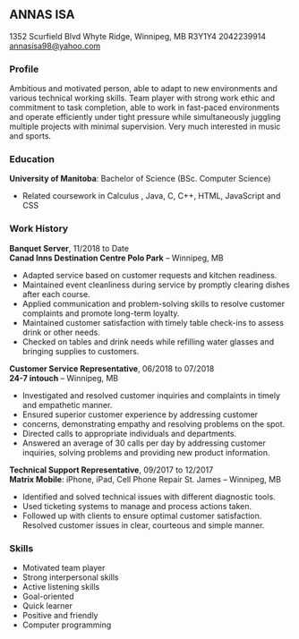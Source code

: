 ## ANNAS ISA
1352 Scurfield Blvd Whyte Ridge, Winnipeg, MB R3Y1Y4 2042239914 annasisa98@yahoo.com
### Profile
Ambitious and motivated person, able to adapt to new environments and various technical working skills. Team player with strong work ethic and commitment to task completion, able to work in fast-paced environments and operate efficiently under tight pressure while simultaneously juggling multiple projects with minimal supervision. Very much interested in music and sports.

### Education
**University of Manitoba**: Bachelor of Science (BSc. Computer Science)  
* Related coursework in Calculus , Java, C, C++, HTML, JavaScript and CSS

### Work History
**Banquet Server**, 11/2018 to Date  
**Canad Inns Destination Centre Polo Park** – Winnipeg, MB  
* Adapted service based on customer requests and kitchen readiness.
* Maintained event cleanliness during service by promptly clearing dishes after each course.
* Applied communication and problem-solving skills to resolve customer complaints and promote long-term loyalty.
* Maintained customer satisfaction with timely table check-ins to assess drink or other needs.
* Checked on tables and drink needs while refilling water glasses and bringing supplies to customers.

**Customer Service Representative**, 06/2018 to 07/2018  
**24-7 intouch** – Winnipeg, MB
* Investigated and resolved customer inquiries and complaints in timely and empathetic manner.
* Ensured superior customer experience by addressing customer
* concerns, demonstrating empathy and resolving problems on the spot.
* Directed calls to appropriate individuals and departments.
* Answered an average of 30 calls per day by addressing customer inquiries, solving problems and providing new product information.

**Technical Support Representative**, 09/2017 to 12/2017  
**Matrix Mobile**: iPhone, iPad, Cell Phone Repair St. James – Winnipeg, MB  
* Identified and solved technical issues with different diagnostic tools.
* Used ticketing systems to manage and process actions taken.
* Followed up with clients to ensure optimal customer satisfaction. Resolved customer issues in clear, courteous and simple manner.

### Skills
* Motivated team player
* Strong interpersonal skills
* Active listening skills 
* Goal-oriented
* Quick learner
* Positive and friendly
* Computer programming
